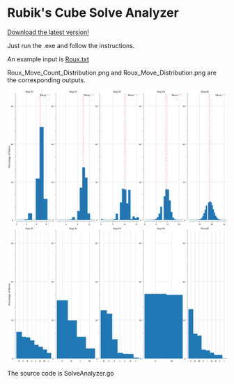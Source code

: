 # Rubik's Cube Solve Analyzer

[Download the latest version!](https://github.com/bhansconnect/SolveAnalyzer/releases)

Just run the .exe and follow the instructions.
 
An example input is [Roux.txt](https://raw.githubusercontent.com/bhansconnect/SolveAnalyzer/master/Roux.txt)

Roux_Move_Count_Distribution.png and Roux_Move_Distribution.png are the corresponding outputs.

![Roux_Move_Count_Distribution.png](https://github.com/bhansconnect/SolveAnalyzer/blob/master/Roux_Move_Count_Distribution.png)
![Roux_Move_Distribution.png](https://github.com/bhansconnect/SolveAnalyzer/blob/master/Roux_Move_Distribution.png)

The source code is SolveAnalyzer.go
